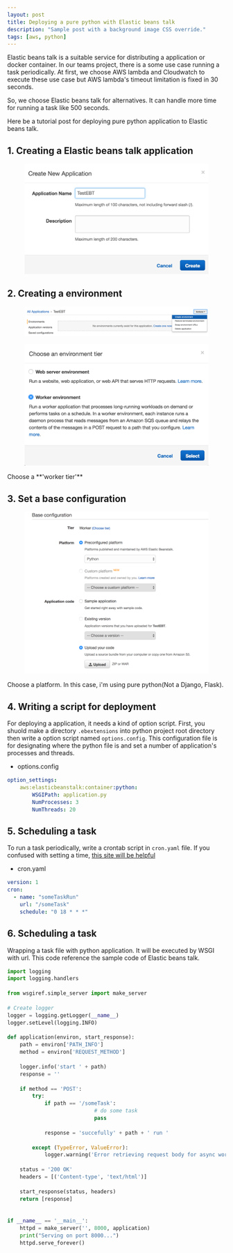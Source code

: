 ```yaml
---
layout: post
title: Deploying a pure python with Elastic beans talk
description: "Sample post with a background image CSS override."
tags: [aws, python]
---
```


Elastic beans talk is a suitable service for distributing a application or docker container.
In our teams project, there is a some use case running a task periodically. At first, we choose AWS lambda and Cloudwatch to execute these use case but AWS lambda's timeout limitation is fixed in 30 seconds.  

So, we choose Elastic beans talk for alternatives. It can handle more time for running a task like 500 seconds.

Here be a tutorial post for deploying pure python application to Elastic beans talk.

## 1. Creating a Elastic beans talk application

<figure class="half">
	<a href="/images/aws-ebt/1.png">
	<img src="/images/aws-ebt/1.png" alt=""></a>
</figure>

## 2. Creating a environment

<figure class="half">
	<a href="/images/aws-ebt/2.png">
	<img src="/images/aws-ebt/2.png" alt=""></a>
</figure>


<figure class="half">
	<a href="/images/aws-ebt/3.png">
	<img src="/images/aws-ebt/3.png" alt=""></a>
</figure>
Choose a **'worker tier'**

## 3. Set a base configuration

<figure class="half">
	<a href="/images/aws-ebt/4.png">
	<img src="/images/aws-ebt/4.png" alt=""></a>
</figure>
Choose a platform. In this case, i'm using pure python(Not a Django, Flask).

## 4. Writing a script for deployment

For deploying a application, it needs a kind of option script. First, you shuold make a directory `.ebextensions` into python project root directory then write a option script named `options.config`. This configuration file is for designating where the python file is and set a number of application's processes and threads.

* options.config

```yaml
option_settings:
    aws:elasticbeanstalk:container:python:
        WSGIPath: application.py
        NumProcesses: 3
        NumThreads: 20
```

## 5. Scheduling a task

To run a task periodically, write a crontab script in `cron.yaml` file. If you confused with setting a time, [this site will be helpful](https://crontab.guru/)

* cron.yaml

```yaml
version: 1
cron:
  - name: "someTaskRun"
    url: "/someTask"
    schedule: "0 18 * * *"
```

## 6. Scheduling a task

Wrapping a task file with python application. It will be executed by WSGI with url.
This code reference the sample code of Elastic beans talk.

```python
import logging
import logging.handlers

from wsgiref.simple_server import make_server

# Create logger
logger = logging.getLogger(__name__)
logger.setLevel(logging.INFO)

def application(environ, start_response):
    path = environ['PATH_INFO']
    method = environ['REQUEST_METHOD']

    logger.info('start ' + path)
    response = ''

    if method == 'POST':
        try:
            if path == '/someTask':
							# do some task
							pass

            response = 'succefully' + path + ' run '

        except (TypeError, ValueError):
            logger.warning('Error retrieving request body for async work.')

    status = '200 OK'
    headers = [('Content-type', 'text/html')]

    start_response(status, headers)
    return [response]


if __name__ == '__main__':
    httpd = make_server('', 8000, application)
    print("Serving on port 8000...")
    httpd.serve_forever()

```
